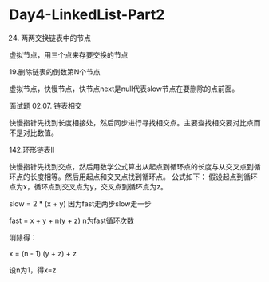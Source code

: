 # Day4-LinkedList-Part2
24. 两两交换链表中的节点

虚拟节点，用三个点来存要交换的节点

19.删除链表的倒数第N个节点 

虚拟节点，快慢节点，快节点next是null代表slow节点在要删除的点前面。

面试题 02.07. 链表相交 

快慢指针先找到长度相接处，然后同步进行寻找相交点。主要查找相交要对比点而不是对比数值。

142.环形链表II 

快慢指针先找到交点，然后用数学公式算出从起点到循环点的长度与从交叉点到循环点的长度相等。然后用起点和交叉点找到循环点。
公式如下：
假设起点到循环点为x，循环点到交叉点为y，交叉点到循环点为z。

slow = 2 * (x + y) 因为fast走两步slow走一步

fast = x + y + n(y + z) n为fast循环次数

消除得：

x = (n - 1) (y + z) + z

设n为1，得x=z
